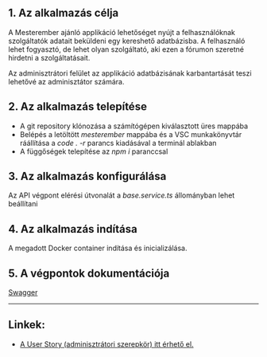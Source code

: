 ## **1. Az alkalmazás célja**

A Mesterember ajánló applikáció lehetőséget nyújt a felhasználóknak szolgáltatók adatait beküldeni egy kereshető adatbázisba.
A felhasználó lehet fogyasztó, de lehet olyan szolgáltató, aki ezen a fórumon szeretné hirdetni a szolgáltatásait.

Az adminisztrátori felület az applikáció adatbázisának karbantartását teszi lehetővé az adminisztátor számára.

## **2. Az alkalmazás telepítése**

- A git repository klónozása a számítógépen kiválasztott üres mappába
- Belépés a letöltött _mesterember_ mappába és a VSC munkakönyvtár ráállítása a _code . -r_ parancs kiadásával a terminál ablakban
- A függőségek telepítése az _npm i_ paranccsal

## **3. Az alkalmazás konfigurálása**

Az API végpont elérési útvonalát a _base.service.ts_ állományban lehet beállítani

[comment]: <> (Kiegészítés később - pl. http://localhost:3000)

## **4. Az alkalmazás indítása**

A megadott Docker container indítása és inicializálása.

[comment]: <> (Kiegészítés később)

## **5. A végpontok dokumentációja**

[Swagger](https://)

---


## **Linkek:**  

- [A User Story (adminisztrátori szerepkör) itt érhető el.](https://github.com/vargajr/mesterember/blob/main/README.md)